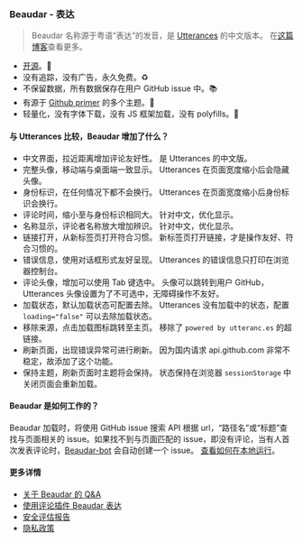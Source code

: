 ### Beaudar - 表达

> Beaudar 名称源于粤语“表达”的发音，是 [Utterances](http://utteranc.es) 的中文版本。
> 在[这篇博客](https://lipk.org/blog/2020/05/31/how-to-use-beaudar/)查看更多。

- [开源](http://github.com/beaudar/beaudar)。📖
- 没有追踪，没有广告，永久免费。♻️
- 不保留数据，所有数据保存在用户 GitHub issue 中。📚
- 有源于 [Github primer](https://primer.style/) 的多个主题。🌈
- 轻量化，没有字体下载，没有 JS 框架加载，没有 polyfills。🍜

#### 与 Utterances 比较，Beaudar 增加了什么？

- 中文界面，拉近距离增加评论友好性。 是 Utterances 的中文版。
- 完整头像，移动端与桌面端一致显示。 Utterances 在页面宽度缩小后会隐藏头像。
- 身份标识，在任何情况下都不会换行。 Utterances 在页面宽度缩小后身份标识会换行。
- 评论时间，缩小至与身份标识相同大。 针对中文，优化显示。
- 名称显示，评论者名称放大增加辨识。 针对中文，优化显示。
- 链接打开，从新标签页打开符合习惯。 新标签页打开链接，才是操作友好、符合习惯的。
- 错误信息，使用对话框形式友好呈现。 Utterances 的错误信息只打印在浏览器控制台。
- 评论头像，增加可以使用 Tab 键选中。 头像可以跳转到用户 GitHub，Utterances 头像设置为了不可选中，无障碍操作不友好。
- 加载状态，默认加载状态可配置去除。 Utterances 没有加载中的状态，配置 `loading="false"` 可以去除加载状态。
- 移除来源，点击加载图标跳转至主页。 移除了 `powered by utteranc.es` 的超链接。
- 刷新页面，出现错误异常可进行刷新。 因为国内请求 api.github.com 非常不稳定，故添加了这个功能。
- 保持主题，刷新页面时主题将会保持。 状态保持在浏览器 `sessionStorage` 中关闭页面会重新加载。

#### Beaudar 是如何工作的？

Beaudar 加载时，将使用 GitHub issue 搜索 API 根据 url，“路径名”或“标题”查找与页面相关的 issue。如果找不到与页面匹配的 issue，即没有评论，当有人首次发表评论时，[Beaudar-bot](https://github.com/beaudar-bot) 会自动创建一个 issue。
[查看如何在本地运行](https://lipk.org/blog/2020/06/08/run-utterances/)。

#### 更多详情

- [关于 Beaudar 的 Q&A](https://lipk.org/blog/2020/06/08/beauder-qa/)
- [使用评论插件 Beaudar 表达](https://lipk.org/blog/2020/05/31/how-to-use-beaudar/)
- [安全评估报告](https://lipk.org/blog/2020/07/16/beaudar-safety-assessment-report/)
- [隐私政策](https://github.com/beaudar/beaudar/blob/master/PRIVACY-POLICY.md)
